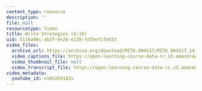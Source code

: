 ```yaml
---
content_type: resource
description: ''
file: null
resourcetype: Video
title: Write Strategies (4:16)
uid: 5116a90c-ab3f-9e26-e120-fdf0efc7eb33
video_files:
  archive_url: https://archive.org/download/MIT6.004S17/MIT6_004S17_14-02-10_300k.mp4
  video_captions_file: https://open-learning-course-data-rc.s3.amazonaws.com/6-004-computation-structures-spring-2017/0b503e082f2c5781aae951fcc553cd9e_nlKV2hX1AZs.vtt
  video_thumbnail_file: null
  video_transcript_file: https://open-learning-course-data-rc.s3.amazonaws.com/6-004-computation-structures-spring-2017/87fda39356055165d235a6bb874e143d_nlKV2hX1AZs.pdf
video_metadata:
  youtube_id: nlKV2hX1AZs
---
```

